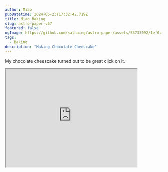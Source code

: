 ```yaml
---
author: Miao
pubDatetime: 2024-06-23T17:32:42.719Z
title: Miao Baking
slug: astro-paper-v67
featured: false
ogImage: https://github.com/satnaing/astro-paper/assets/53733092/1ef0cf03-8137-4d67-ac81-84a032119e3a
tags:
  - Baking
description: "Making Chocolate Cheescake"
---
```


<style> 
body {
background-image:url("/Users/vaibhavkumar/Documents/astro-paper/src/assets/images/Miao.png");
}
</style>

My chocolate cheescake turned out to be great click on it.

<iframe width="420" height="315"
src="https://www.youtube.com/embed/_skXSpQhw6I">
</iframe>
